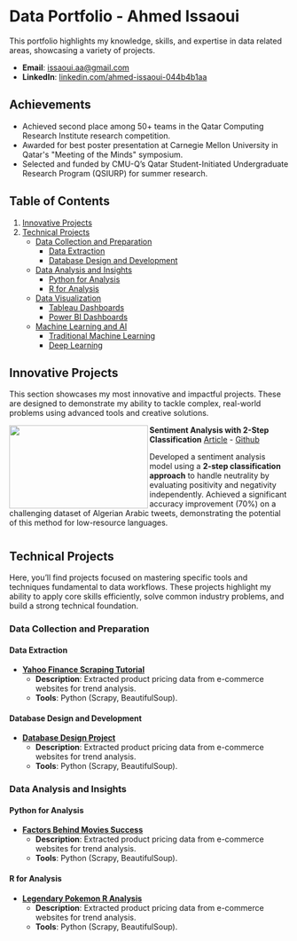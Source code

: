 # Data Portfolio - Ahmed Issaoui

This portfolio highlights my knowledge, skills, and expertise in data related areas, showcasing a variety of projects.

- **Email**: [issaoui.aa@gmail.com](issaoui.aa@gmail.com)
- **LinkedIn**: [linkedin.com/ahmed-issaoui-044b4b1aa](https://www.linkedin.com/in/ahmed-issaoui-044b4b1aa/)

## Achievements
- Achieved second place among 50+ teams in the Qatar Computing Research Institute research competition.
- Awarded for best poster presentation at Carnegie Mellon University in Qatar's "Meeting of the Minds" symposium.
- Selected and funded by CMU-Q’s Qatar Student-Initiated Undergraduate Research Program (QSIURP) for summer research.

## Table of Contents
1. [Innovative Projects](#innovative-projects)
2. [Technical Projects](#technical-projects)
   - [Data Collection and Preparation](#data-collection-and-preparation)
     - [Data Extraction](#data-extraction)
     - [Database Design and Development](#database-design-and-development)
   - [Data Analysis and Insights](#data-analysis-and-insights)
     - [Python for Analysis](#python-for-analysis)
     - [R for Analysis](#r-for-analysis)
   - [Data Visualization](#data-visualization)
     - [Tableau Dashboards](#tableau-dashboards)
     - [Power BI Dashboards](#power-bi-dashboards)
   - [Machine Learning and AI](#machine-learning-and-ai)
     - [Traditional Machine Learning](#traditional-machine-learning)
     - [Deep Learning](#deep-learning)

## Innovative Projects
This section showcases my most innovative and impactful projects. These are designed to demonstrate my ability to tackle complex, real-world problems using advanced tools and creative solutions.

<img align="left" width="250" height="150" src="https://miro.medium.com/v2/resize:fit:828/format:webp/0*x25cu9cpsEcHc5Bp.png"> **Sentiment Analysis with 2-Step Classification**
[Article](https://medium.com/@aissaoui2022/detecting-the-undetectable-a-2-step-approach-to-sentiment-analysis-4edd81999a01) - [Github](https://github.com/Issaoui-Ahmed/2-Step-Sentiment-Analysis)

Developed a sentiment analysis model using a **2-step classification approach** to handle neutrality by evaluating positivity and negativity independently. Achieved a significant accuracy improvement (70%) on a challenging dataset of Algerian Arabic tweets, demonstrating the potential of this method for low-resource languages.

#

## Technical Projects
Here, you’ll find projects focused on mastering specific tools and techniques fundamental to data workflows. These projects highlight my ability to apply core skills efficiently, solve common industry problems, and build a strong technical foundation.

### Data Collection and Preparation
#### Data Extraction
- **[Yahoo Finance Scraping Tutorial](https://github.com/Issaoui-Ahmed/YFinance-Scraping-Tutorial)**  
  - **Description**: Extracted product pricing data from e-commerce websites for trend analysis.  
  - **Tools**: Python (Scrapy, BeautifulSoup).
#### Database Design and Development
- **[Database Design Project](https://github.com/Issaoui-Ahmed/Database-Design-Project)**  
  - **Description**: Extracted product pricing data from e-commerce websites for trend analysis.  
  - **Tools**: Python (Scrapy, BeautifulSoup).
 ### Data Analysis and Insights
  #### Python for Analysis
  - **[Factors Behind Movies Success](https://github.com/Issaoui-Ahmed/Factors-Behind-Movie-Success.git)**  
    - **Description**: Extracted product pricing data from e-commerce websites for trend analysis.  
    - **Tools**: Python (Scrapy, BeautifulSoup).
  #### R for Analysis
  - **[Legendary Pokemon R Analysis](https://github.com/Issaoui-Ahmed/Legendary-Pokemon-R-Analysis.git)**  
    - **Description**: Extracted product pricing data from e-commerce websites for trend analysis.  
    - **Tools**: Python (Scrapy, BeautifulSoup).

 

